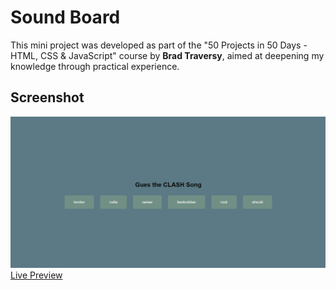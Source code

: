 # Sound Board

This mini project was developed as part of the "50 Projects in 50 Days - HTML, CSS & JavaScript" course by **Brad Traversy**, aimed at deepening my knowledge through practical experience.

## Screenshot

![Login Form](img/clash.png)
[Live Preview](https://milanilic-w28.github.io/sound-board-test/)

